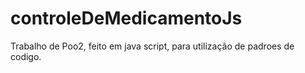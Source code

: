 # controleDeMedicamentoJs
Trabalho de Poo2, feito em java script, para utilização de padroes de codigo.
